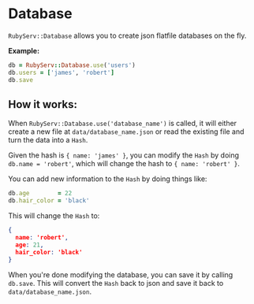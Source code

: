 # Database

`RubyServ::Database` allows you to create json flatfile databases on the fly.

**Example:**

```ruby
db = RubyServ::Database.use('users')
db.users = ['james', 'robert']
db.save
```

## How it works:

When `RubyServ::Database.use('database_name')` is called, it will either create a new file at `data/database_name.json` or read the existing file and turn the data into a `Hash`.

Given the hash is `{ name: 'james' }`, you can modify the `Hash` by doing `db.name = 'robert'`, which will change the hash to `{ name: 'robert' }`.

You can add new information to the `Hash` by doing things like:

```ruby
db.age        = 22
db.hair_color = 'black'
```

This will change the `Hash` to:

```json
{
  name: 'robert',
  age: 21,
  hair_color: 'black'
}
```
When you're done modifying the database, you can save it by calling `db.save`. This will convert the `Hash` back to json and save it back to `data/database_name.json`.
